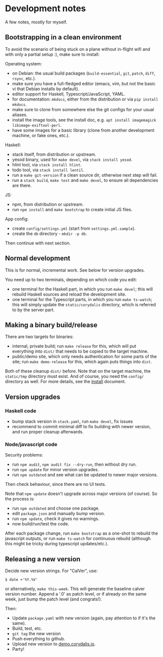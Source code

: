 # Development notes

A few notes, mostly for myself.

## Bootstrapping in a clean environment

To avoid the scenario of being stuck on a plane without in-flight wifi
and with only a partial setup :), make sure to install:

Operating system:

* on Debian: the usual build packages (`build-essential`, `git`,
  `patch`, `diff`, `rsync`, etc.).
* make sure you have a full-fledged editor (emacs, vim, but not the
  basic vi that Debian installs by default).
* editor support for Haskell, Typescript/JavaScript, YAML.
* for documentation: `mkdocs`, either from the distribution or via `pip
  install mkdocs`.
* make sure to clone from somewhere else the git configs for your usual
  aliases.
* install the image tools, see the install doc, e.g. `apt install
  imagemagick libimage-exiftool-perl`.
* have some images for a basic library (clone from another development
  machine, or fake ones, etc.).

Haskell:

* stack itself, from distribution or upstream.
* yesod binary, used for `make devel`, via `stack install yesod`.
* hlint tool, via `stack install hlint`.
* todo tool, via `stack install lentil`.
* run a `make git-version` if a clean source dir, otherwise next step
  will fail.
* run a `stack build`, `make test` and `make devel`, to ensure all
  dependencies are there.

JS:

* npm, from distribution or upstream.
* run `npm install` and `make bootstrap` to create initial JS files.

App config:

* create `config/settings.yml` (start from `settings.yml.sample`).
* create the `db` directory - `mkdir -p db`.

Then continue with next section.

## Normal development

This is for normal, incremental work. See below for version upgrades.

You need up to two terminals, depending on which code you edit:

* one terminal for the Haskell part, in which you run `make devel`; this will
  rebuild Haskell sources and reload the development site.
* one terminal for the Typescript parts, in which you run `make ts-watch`; this
  will simply update the `static/corydalis` directory, which is referred to by
  the server part.

## Making a binary build/release

There are two targets for binaries:

* internal, private build; run `make release` for this, which will put
  everything into `dist/` that needs to be copied to the target machine.
* public/demo site, which only needs authentication for some parts of the site;
  run `make demo-release` for this, which again puts things into `dist`.

Both of these cleanup `dist/` before. Note that on the target machine, the
`static/tmp` directory must exist. And of course, you need the `config/`
directory as well. For more details, see the [install](install.md) document.

## Version upgrades

### Haskell code

* bump stack version in `stack.yaml`, run `make devel`, fix issues
* recommend to commit minimal diff to fix building with newer version, and run
  proper cleanup afterwards.

### Node/javascript code

Security problems:

* run `npm audit`, `npm audit fix --dry-run`, then without dry run.
* run `npm update` for minor version upgrades.
* run `npm outdated` and see what can be updated to newer major versions.

Then check behaviour, since there are no UI tests.

Note that `npm update` doesn't upgrade across major versions (of course). So
the process is:

* run `npm outdated` and choose one package.
* edit `package.json` and manually bump version.
* run `npm update`, check it gives no warnings.
* now build/run/test the code.

After each package change, run `make bootstrap` as a one-shot to rebuild the
javascript outputs, or run `make ts-watch` for continuous rebuild (although this
might be tricky during typescript updates/etc.).

## Releasing a new version

Decide new version strings. For "CalVer", use:

```
$ date +'%Y.%V'
```

or alternatively, `make this-week`. This will generate the baseline calver
version number. Append a '.0' as patch level, or if already on the same week,
just bump the patch level (and congrats!).

Then:

* Update `package.yaml` with new version (again, pay attention to if it's the
  same).
* Build, test, etc.
* `git tag` the new version
* Push everything to github.
* Upload new version to [demo.corydalis.io](http://demo.corydalis.io).
* Party!
